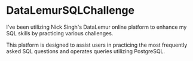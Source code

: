 # DataLemurSQLChallenge

I've been utilizing Nick Singh's DataLemur online platform to enhance 
my SQL skills by practicing various challenges. 

This platform is designed to assist users in practicing the most 
frequently asked SQL questions and operates queries utilizing PostgreSQL.
